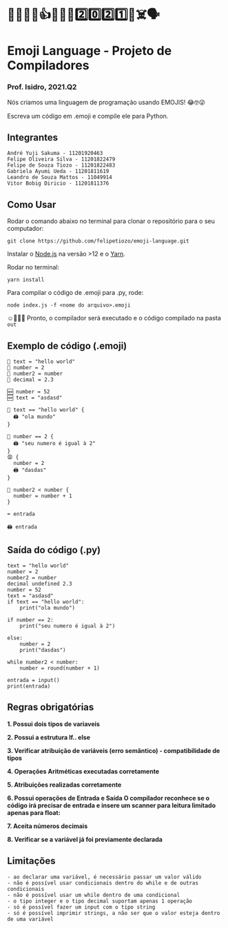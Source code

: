 # 🥰🤪😎🤔👍👏🎁🥳2️⃣0️⃣2️⃣1️⃣🙏☠️🗣
# Emoji Language - Projeto de Compiladores

### Prof. Isidro, 2021.Q2

Nós criamos uma linguagem de programação usando EMOJIS! 😂🤓😜

Escreva um código em .emoji e compile ele para Python.

## Integrantes

	André Yuji Sakuma - 11201920463
	Felipe Oliveira Silva - 11201822479
	Felipe de Souza Tiozo - 11201822483
	Gabriela Ayumi Ueda - 11201811619
	Leandro de Souza Mattos - 11049914
	Vitor Bobig Diricio - 11201811376
	
	
## Como Usar

Rodar o comando abaixo no terminal para clonar o repositório para o seu computador:
```
git clone https://github.com/felipetiozo/emoji-language.git
```

Instalar o [Node.js](https://nodejs.org/en/) na versão >12 e o [Yarn](https://yarnpkg.com/).

Rodar no terminal:
```
yarn install
```

Para compilar o código de .emoji para .py, rode:
```
node index.js -f <nome do arquivo>.emoji
```
	
☺️🎉🥳🎁 Pronto, o compilador será executado e o código compilado na pasta `out`


## Exemplo de código (.emoji)

```
🔡 text = "hello world"
🔢 number = 2
🔢 number2 = number
🔣 decimal = 2.3

🆕 number = 52
🆕 text = "asdasd"

🤔 text == "hello world" {
  🖨 "ola mundo"
}

🤔 number == 2 {
  🖨 "seu numero é igual à 2"
}
😧 {
  number = 2
  🖨 "dasdas"
}

🔄 number2 < number {
  number = number + 1
}

➡️ entrada

🖨 entrada

```

## Saída do código (.py)

```
text = "hello world"
number = 2
number2 = number
decimal undefined 2.3
number = 52
text = "asdasd"
if text == "hello world":
	print("ola mundo")
	
if number == 2:
	print("seu numero é igual à 2")
	
else:
	number = 2
	print("dasdas")
	
while number2 < number:
	number = round(number + 1)
	
entrada = input()
print(entrada)
```
	
## Regras obrigatórias

**1. Possui dois tipos de variaveis**

**2. Possui a estrutura If.. else**

**3. Verificar atribuição de variáveis (erro semântico) - compatibilidade de tipos**

**4. Operações Aritméticas executadas corretamente**

**5. Atribuições realizadas corretamente**

**6. Possui operações de Entrada e Saída O compilador reconhece se o código irá precisar de entrada e insere um scanner para leitura limitado apenas para float:**

**7. Aceita números decimais**

**8. Verificar se a variável já foi previamente declarada**


## Limitações
	- ao declarar uma variável, é necessário passar um valor válido
	- não é possível usar condicionais dentro do while e de outras condicionais
	- não é possível usar um while dentro de uma condicional
	- o tipo integer e o tipo decimal suportam apenas 1 operação
	- só é possível fazer um input com o tipo string
	- só é possível imprimir strings, a não ser que o valor esteja dentro de uma variável


